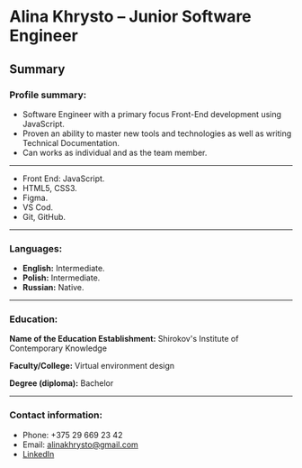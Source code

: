 # Alina Khrysto – Junior Software Engineer
## Summary
### Profile summary:
*    Software Engineer with a primary focus Front-End development using JavaScript.
*    Proven an ability to master new tools and technologies as well as writing Technical Documentation.
*    Can works as individual and as the team member.
  
******
*    Front End: JavaScript.
*    HTML5, CSS3.
*    Figma.
*    VS Cod.
*    Git, GitHub.
   
******
### Languages:
*    **English:** Intermediate.
*    **Polish:**  Intermediate.
*    **Russian:** Native.
 
******
### Education:

**Name of the Education Establishment:** Shirokov's Institute of Contemporary Knowledge


**Faculty/College:** Virtual environment design


**Degree (diploma):** Bachelor

******

### Contact information:
* Phone: +375 29 669 23 42
* Email: alinakhrysto@gmail.com
* [LinkedIn](https://www.linkedin.com/in/%D0%B0%D0%BB%D0%B8%D0%BD%D0%B0-auloni-5-9574b7113/)
